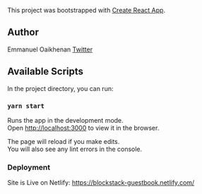 This project was bootstrapped with [Create React App](https://github.com/facebook/create-react-app).

## Author

Emmanuel Oaikhenan [Twitter](https://twitter.com/emma_odia)

## Available Scripts

In the project directory, you can run:

### `yarn start`

Runs the app in the development mode.<br />
Open [http://localhost:3000](http://localhost:3000) to view it in the browser.

The page will reload if you make edits.<br />
You will also see any lint errors in the console.

### Deployment

Site is Live on Netlify: https://blockstack-guestbook.netlify.com/
